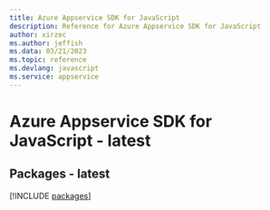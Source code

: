 ```yaml
---
title: Azure Appservice SDK for JavaScript
description: Reference for Azure Appservice SDK for JavaScript
author: xirzec
ms.author: jeffish
ms.data: 03/21/2023
ms.topic: reference
ms.devlang: javascript
ms.service: appservice
---
```

# Azure Appservice SDK for JavaScript - latest
## Packages - latest
[!INCLUDE [packages](appservice-index.md)]